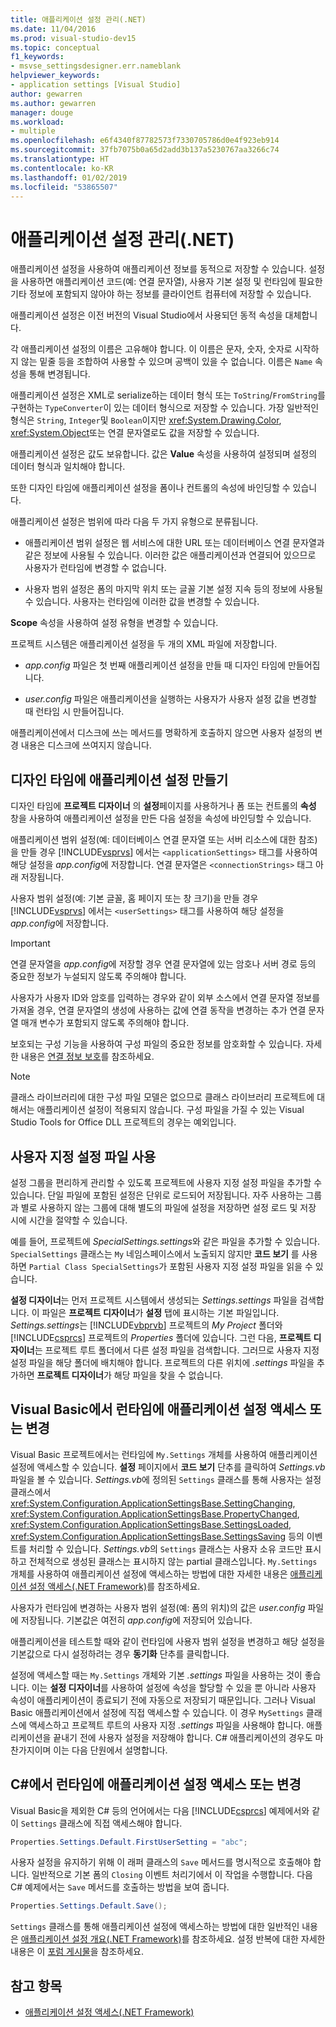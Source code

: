 ```yaml
---
title: 애플리케이션 설정 관리(.NET)
ms.date: 11/04/2016
ms.prod: visual-studio-dev15
ms.topic: conceptual
f1_keywords:
- msvse_settingsdesigner.err.nameblank
helpviewer_keywords:
- application settings [Visual Studio]
author: gewarren
ms.author: gewarren
manager: douge
ms.workload:
- multiple
ms.openlocfilehash: e6f4340f87782573f7330705786d0e4f923eb914
ms.sourcegitcommit: 37fb7075b0a65d2add3b137a5230767aa3266c74
ms.translationtype: HT
ms.contentlocale: ko-KR
ms.lasthandoff: 01/02/2019
ms.locfileid: "53865507"
---
```

# <a name="manage-application-settings-net"></a>애플리케이션 설정 관리(.NET)

애플리케이션 설정을 사용하여 애플리케이션 정보를 동적으로 저장할 수 있습니다. 설정을 사용하면 애플리케이션 코드(예: 연결 문자열), 사용자 기본 설정 및 런타임에 필요한 기타 정보에 포함되지 않아야 하는 정보를 클라이언트 컴퓨터에 저장할 수 있습니다.

애플리케이션 설정은 이전 버전의 Visual Studio에서 사용되던 동적 속성을 대체합니다.

각 애플리케이션 설정의 이름은 고유해야 합니다. 이 이름은 문자, 숫자, 숫자로 시작하지 않는 밑줄 등을 조합하여 사용할 수 있으며 공백이 있을 수 없습니다. 이름은 `Name` 속성을 통해 변경됩니다.

애플리케이션 설정은 XML로 serialize하는 데이터 형식 또는 `ToString`/`FromString`를 구현하는 `TypeConverter`이 있는 데이터 형식으로 저장할 수 있습니다. 가장 일반적인 형식은 `String`, `Integer`및 `Boolean`이지만 <xref:System.Drawing.Color>, <xref:System.Object>또는 연결 문자열로도 값을 저장할 수 있습니다.

애플리케이션 설정은 값도 보유합니다. 값은 **Value** 속성을 사용하여 설정되며 설정의 데이터 형식과 일치해야 합니다.

또한 디자인 타임에 애플리케이션 설정을 폼이나 컨트롤의 속성에 바인딩할 수 있습니다.

애플리케이션 설정은 범위에 따라 다음 두 가지 유형으로 분류됩니다.

- 애플리케이션 범위 설정은 웹 서비스에 대한 URL 또는 데이터베이스 연결 문자열과 같은 정보에 사용될 수 있습니다. 이러한 값은 애플리케이션과 연결되어 있으므로 사용자가 런타임에 변경할 수 없습니다.

- 사용자 범위 설정은 폼의 마지막 위치 또는 글꼴 기본 설정 지속 등의 정보에 사용될 수 있습니다. 사용자는 런타임에 이러한 값을 변경할 수 있습니다.

**Scope** 속성을 사용하여 설정 유형을 변경할 수 있습니다.

프로젝트 시스템은 애플리케이션 설정을 두 개의 XML 파일에 저장합니다.

- *app.config* 파일은 첫 번째 애플리케이션 설정을 만들 때 디자인 타임에 만들어집니다.

- *user.config* 파일은 애플리케이션을 실행하는 사용자가 사용자 설정 값을 변경할 때 런타임 시 만들어집니다.

애플리케이션에서 디스크에 쓰는 메서드를 명확하게 호출하지 않으면 사용자 설정의 변경 내용은 디스크에 쓰여지지 않습니다.

## <a name="create-application-settings-at-design-time"></a>디자인 타임에 애플리케이션 설정 만들기

디자인 타임에 **프로젝트 디자이너** 의 **설정**페이지를 사용하거나 폼 또는 컨트롤의 **속성** 창을 사용하여 애플리케이션 설정을 만든 다음 설정을 속성에 바인딩할 수 있습니다.

애플리케이션 범위 설정(예: 데이터베이스 연결 문자열 또는 서버 리소스에 대한 참조)을 만들 경우 [!INCLUDE[vsprvs](../code-quality/includes/vsprvs_md.md)] 에서는 `<applicationSettings>` 태그를 사용하여 해당 설정을 *app.config*에 저장합니다. 연결 문자열은 `<connectionStrings>` 태그 아래 저장됩니다.

사용자 범위 설정(예: 기본 글꼴, 홈 페이지 또는 창 크기)을 만들 경우 [!INCLUDE[vsprvs](../code-quality/includes/vsprvs_md.md)] 에서는 `<userSettings>` 태그를 사용하여 해당 설정을 *app.config*에 저장합니다.

> [!IMPORTANT]
> 연결 문자열을 *app.config*에 저장할 경우 연결 문자열에 있는 암호나 서버 경로 등의 중요한 정보가 누설되지 않도록 주의해야 합니다.
>
> 사용자가 사용자 ID와 암호를 입력하는 경우와 같이 외부 소스에서 연결 문자열 정보를 가져올 경우, 연결 문자열의 생성에 사용하는 값에 연결 동작을 변경하는 추가 연결 문자열 매개 변수가 포함되지 않도록 주의해야 합니다.
>
> 보호되는 구성 기능을 사용하여 구성 파일의 중요한 정보를 암호화할 수 있습니다. 자세한 내용은 [연결 정보 보호](/dotnet/framework/data/adonet/protecting-connection-information)를 참조하세요.

> [!NOTE]
> 클래스 라이브러리에 대한 구성 파일 모델은 없으므로 클래스 라이브러리 프로젝트에 대해서는 애플리케이션 설정이 적용되지 않습니다. 구성 파일을 가질 수 있는 Visual Studio Tools for Office DLL 프로젝트의 경우는 예외입니다.

## <a name="use-customized-settings-files"></a>사용자 지정 설정 파일 사용

설정 그룹을 편리하게 관리할 수 있도록 프로젝트에 사용자 지정 설정 파일을 추가할 수 있습니다. 단일 파일에 포함된 설정은 단위로 로드되어 저장됩니다. 자주 사용하는 그룹과 별로 사용하지 않는 그룹에 대해 별도의 파일에 설정을 저장하면 설정 로드 및 저장 시에 시간을 절약할 수 있습니다.

예를 들어, 프로젝트에 *SpecialSettings.settings*와 같은 파일을 추가할 수 있습니다. `SpecialSettings` 클래스는 `My` 네임스페이스에서 노출되지 않지만 **코드 보기** 를 사용하면 `Partial Class SpecialSettings`가 포함된 사용자 지정 설정 파일을 읽을 수 있습니다.

**설정 디자이너**는 먼저 프로젝트 시스템에서 생성되는 *Settings.settings* 파일을 검색합니다. 이 파일은 **프로젝트 디자이너**가 **설정** 탭에 표시하는 기본 파일입니다. *Settings.settings*는 [!INCLUDE[vbprvb](../code-quality/includes/vbprvb_md.md)] 프로젝트의 *My Project* 폴더와 [!INCLUDE[csprcs](../data-tools/includes/csprcs_md.md)] 프로젝트의 *Properties* 폴더에 있습니다. 그런 다음, **프로젝트 디자이너**는 프로젝트 루트 폴더에서 다른 설정 파일을 검색합니다. 그러므로 사용자 지정 설정 파일을 해당 폴더에 배치해야 합니다. 프로젝트의 다른 위치에 *.settings* 파일을 추가하면 **프로젝트 디자이너**가 해당 파일을 찾을 수 없습니다.

## <a name="access-or-change-application-settings-at-run-time-in-visual-basic"></a>Visual Basic에서 런타임에 애플리케이션 설정 액세스 또는 변경

Visual Basic 프로젝트에서는 런타임에 `My.Settings` 개체를 사용하여 애플리케이션 설정에 액세스할 수 있습니다. **설정** 페이지에서 **코드 보기** 단추를 클릭하여 *Settings.vb* 파일을 볼 수 있습니다. *Settings.vb*에 정의된 `Settings` 클래스를 통해 사용자는 설정 클래스에서 <xref:System.Configuration.ApplicationSettingsBase.SettingChanging>, <xref:System.Configuration.ApplicationSettingsBase.PropertyChanged>, <xref:System.Configuration.ApplicationSettingsBase.SettingsLoaded>, <xref:System.Configuration.ApplicationSettingsBase.SettingsSaving> 등의 이벤트를 처리할 수 있습니다. *Settings.vb*의 `Settings` 클래스는 사용자 소유 코드만 표시하고 전체적으로 생성된 클래스는 표시하지 않는 partial 클래스입니다. `My.Settings` 개체를 사용하여 애플리케이션 설정에 액세스하는 방법에 대한 자세한 내용은 [애플리케이션 설정 액세스(.NET Framework)](/dotnet/visual-basic/developing-apps/programming/app-settings/accessing-application-settings)를 참조하세요.

사용자가 런타임에 변경하는 사용자 범위 설정(예: 폼의 위치)의 값은 *user.config* 파일에 저장됩니다. 기본값은 여전히 *app.config*에 저장되어 있습니다.

애플리케이션을 테스트할 때와 같이 런타임에 사용자 범위 설정을 변경하고 해당 설정을 기본값으로 다시 설정하려는 경우 **동기화** 단추를 클릭합니다.

설정에 액세스할 때는 `My.Settings` 개체와 기본 *.settings* 파일을 사용하는 것이 좋습니다. 이는 **설정 디자이너**를 사용하여 설정에 속성을 할당할 수 있을 뿐 아니라 사용자 속성이 애플리케이션이 종료되기 전에 자동으로 저장되기 때문입니다. 그러나 Visual Basic 애플리케이션에서 설정에 직접 액세스할 수 있습니다. 이 경우 `MySettings` 클래스에 액세스하고 프로젝트 루트의 사용자 지정 *.settings* 파일을 사용해야 합니다. 애플리케이션을 끝내기 전에 사용자 설정을 저장해야 합니다. C# 애플리케이션의 경우도 마찬가지이며 이는 다음 단원에서 설명합니다.

## <a name="access-or-change-application-settings-at-run-time-in-c"></a>C#에서 런타임에 애플리케이션 설정 액세스 또는 변경 #

Visual Basic을 제외한 C# 등의 언어에서는 다음 [!INCLUDE[csprcs](../data-tools/includes/csprcs_md.md)] 예제에서와 같이 `Settings` 클래스에 직접 액세스해야 합니다.

```csharp
Properties.Settings.Default.FirstUserSetting = "abc";
```

사용자 설정을 유지하기 위해 이 래퍼 클래스의 `Save` 메서드를 명시적으로 호출해야 합니다. 일반적으로 기본 폼의 `Closing` 이벤트 처리기에서 이 작업을 수행합니다. 다음 C# 예제에서는 `Save` 메서드를 호출하는 방법을 보여 줍니다.

```csharp
Properties.Settings.Default.Save();
```

`Settings` 클래스를 통해 애플리케이션 설정에 액세스하는 방법에 대한 일반적인 내용은 [애플리케이션 설정 개요(.NET Framework)](/dotnet/framework/winforms/advanced/application-settings-overview)를 참조하세요. 설정 반복에 대한 자세한 내용은 이 [포럼 게시물](https://social.msdn.microsoft.com/Forums/vstudio/40fbb470-f1e8-4a02-a4a0-9f62b54d0fc4/is-this-possible-propertiessettingsdefault?forum=csharpgeneral)을 참조하세요.

## <a name="see-also"></a>참고 항목

- [애플리케이션 설정 액세스(.NET Framework)](/dotnet/visual-basic/developing-apps/programming/app-settings/accessing-application-settings)
